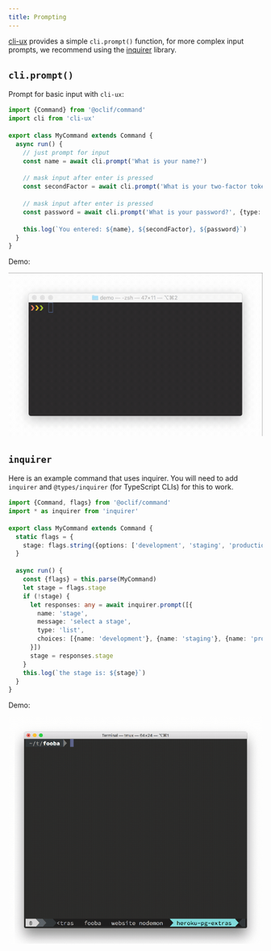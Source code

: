 ```yaml
---
title: Prompting
---
```


[cli-ux](cli_ux.md) provides a simple `cli.prompt()` function, for more complex input prompts, we recommend using the [inquirer](https://github.com/SBoudrias/Inquirer.js) library.


## `cli.prompt()`

Prompt for basic input with `cli-ux`:

```typescript
import {Command} from '@oclif/command'
import cli from 'cli-ux'

export class MyCommand extends Command {
  async run() {
    // just prompt for input
    const name = await cli.prompt('What is your name?')

    // mask input after enter is pressed
    const secondFactor = await cli.prompt('What is your two-factor token?', {type: 'mask'})

    // mask input after enter is pressed
    const password = await cli.prompt('What is your password?', {type: 'hide'})

    this.log(`You entered: ${name}, ${secondFactor}, ${password}`)
  }
}
```

Demo:

![prompt demo](/img/prompt_demo.gif)

## `inquirer`

Here is an example command that uses inquirer. You will need to add `inquirer` and `@types/inquirer` (for TypeScript CLIs) for this to work.

```typescript
import {Command, flags} from '@oclif/command'
import * as inquirer from 'inquirer'

export class MyCommand extends Command {
  static flags = {
    stage: flags.string({options: ['development', 'staging', 'production']})
  }

  async run() {
    const {flags} = this.parse(MyCommand)
    let stage = flags.stage
    if (!stage) {
      let responses: any = await inquirer.prompt([{
        name: 'stage',
        message: 'select a stage',
        type: 'list',
        choices: [{name: 'development'}, {name: 'staging'}, {name: 'production'}],
      }])
      stage = responses.stage
    }
    this.log(`the stage is: ${stage}`)
  }
}
```

Demo:

![inquirer demo](/img/inquirer_demo.gif)
